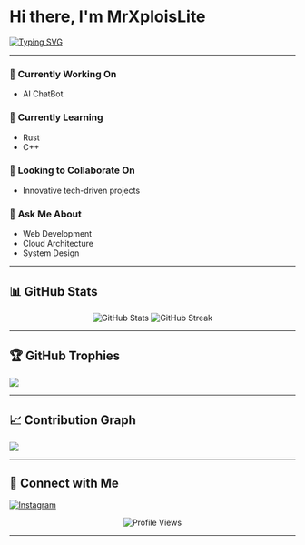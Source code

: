 # Hi there, I'm **MrXploisLite**  

[![Typing SVG](https://readme-typing-svg.herokuapp.com?font=Fira+Code&pause=1000&width=435&lines=Full+Stack+Developer;Always+Learning+New+Things;Building+the+Future+with+Code)](https://git.io/typing-svg)  

---

### 🔭 **Currently Working On**  
- AI ChatBot  

### 🌱 **Currently Learning**  
- Rust  
- C++  

### 👯 **Looking to Collaborate On**  
- Innovative tech-driven projects  

### 💬 **Ask Me About**  
- Web Development  
- Cloud Architecture  
- System Design  

---

## 📊 GitHub Stats  

<p align="center">
  <img src="https://github-readme-stats.vercel.app/api?username=MrXploisLite&show_icons=true&theme=radical" alt="GitHub Stats" />
  <img src="https://github-readme-streak-stats.herokuapp.com/?user=MrXploisLite&theme=radical" alt="GitHub Streak" />
</p>  

---

## 🏆 GitHub Trophies  
![](https://github-profile-trophy.vercel.app/?username=MrXploisLite&theme=radical&no-frame=false&no-bg=true&margin-w=4)  

---

## 📈 Contribution Graph  
![](https://activity-graph.herokuapp.com/graph?username=MrXploisLite&theme=redical)  

---

## 🤝 Connect with Me  
[![Instagram](https://img.shields.io/badge/instagram-E4405F?style=for-the-badge&logo=instagram&logoColor=white)](https://www.instagram.com/romyr911/)

<p align="center">
  <img src="https://komarev.com/ghpvc/?username=MrXploisLite&label=Profile%20Views&color=0e75b6&style=flat" alt="Profile Views" />
</p>  

--- 
